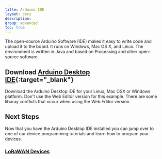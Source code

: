 ```yaml
---
title: Arduino IDE
layout: docs
description: 
group: advanced
toc: true
---
```


The open-source Arduino Software (IDE) makes it easy to write code and upload it to the board. It runs on Windows, Mac OS X, and Linux. The environment is written in Java and based on Processing and other open-source software.

## Download [Arduino Desktop IDE](https://www.arduino.cc/en/Guide/HomePage){:target="_blank"}

Download the Arduino Desktop IDE for your Linux, Mac OSX or Windows platform.  Don't use the Web Editor version for this example. There are some libaray conflicts that occur when using the Web Editor version.

## Next Steps

Now that you have the Arduino Desktop IDE installed you can jump over to one of our device programming tutorials and learn how to program your devices.

### [LoRaWAN Devices](/docs/2/technical/lorawan/lorawan-sensors)
